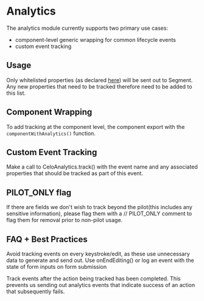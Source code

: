 # Analytics

The analytics module currently supports two primary use cases:

- component-level generic wrapping for common lifecycle events
- custom event tracking

## Usage

Only whitelisted properties (as declared [here](https://github.com/celo-org/celo-monorepo/blob/master/packages/mobile/src/analytics/constants.ts)) will be sent out to Segment. Any new properties that need to be tracked therefore need to be added to this list.

## Component Wrapping

To add tracking at the component level, the component export with the `componentWithAnalytics()` function.

## Custom Event Tracking

Make a call to CeloAnalytics.track() with the event name and any associated properties that should be tracked as part of this event.

## PILOT_ONLY flag

If there are fields we don't wish to track beyond the pilot(this includes any sensitive information), please flag them with a // PILOT_ONLY comment to flag them for removal prior to non-pilot usage.

## FAQ + Best Practices

Avoid tracking events on every keystroke/edit, as these use unnecessary data to generate and send out. Use onEndEditing() or log an event with the state of form inputs on form submission

Track events after the action being tracked has been completed. This prevents us sending out analytics events that indicate success of an action that subsequently fails.
